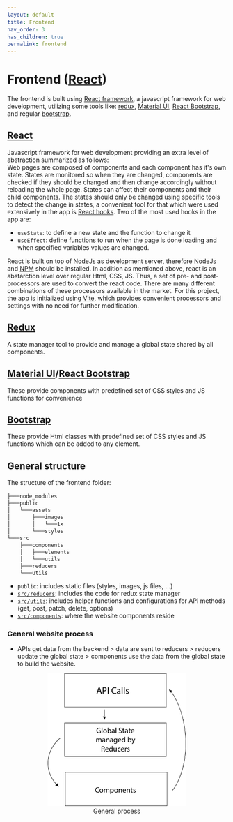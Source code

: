 ```yaml
---
layout: default
title: Frontend
nav_order: 3
has_children: true
permalink: frontend
---
```


# Frontend ([React][react])

The frontend is built using [React framework][react], a javascript framework for web development, utilizing some tools like: [redux][Redux], [Material UI][mui], [React Bootstrap][rbtstrap], and regular [bootstrap][btstrap].


## [React][react]

Javascript framework for web development providing an extra level of abstraction summarized as follows:  
Web pages are composed of components and each component has it's own state. States are monitored so when they are changed, components are checked if they should be changed and then change accordingly without reloading the whole page. States can affect their components and their child components. The states should only be changed using specific tools to detect the change in states, a convenient tool for that which were used extensively in the app is [React hooks][hooks]. Two of the most used hooks in the app are:
- `useState`: to define a new state and the function to change it
- `useEffect`: define functions to run when the page is done loading and when specified variables values are changed.  

React is built on top of [NodeJs][nodejs] as development server, therefore [NodeJs][nodejs] and [NPM][npmjs] should be installed. In addition as mentioned above, react is an abstarction level over regular Html, CSS, JS. Thus, a set of pre- and post- processors are used to convert the react code. There are many different combinations of these processors available in the market. For this project, the app is initialized using [Vite][vite], which provides convenient processors and settings with no need for further modification.

 
## [Redux][redux]  

A state manager tool to provide and manage a global state shared by all components.  


## [Material UI][mui]/[React Bootstrap][rbtstrap]  

These provide components with predefined set of CSS styles and JS functions for convenience


## [Bootstrap][btstrap]  

These provide Html classes with predefined set of CSS styles and JS functions which can be added to any element.  

## General structure

The structure of the frontend folder:
```
├───node_modules
├───public
│   └───assets
│       ├───images
│       │   └───1x
│       └───styles
└───src
    ├───components
    │   ├───elements
    │   └───utils
    ├───reducers
    └───utils
```  
- `public`: includes static files (styles, images, js files, ...)
- [`src/reducers`][reducer]: includes the code for redux state manager
- [`src/utils`][utils]: includes helper functions and configurations for API methods (get, post, patch, delete, options)
- [`src/components`][components]: where the website components reside

### General website process

- APIs get data from the backend > data are sent to reducers > reducers update the global state > components use the data from the global state to build the website.  
    
<figure width="100%" style="text-align: center;">
<img src="/docs/images/docs_frontend.png" width="75%" 
     alt="General process">
<figcaption>General process</figcaption>
</figure>





[react]:https://react.dev/
[redux]:https://redux.js.org/
[mui]:https://mui.com/
[rbtstrap]:https://react-bootstrap.netlify.app/
[btstrap]:https://getbootstrap.com/
[nodejs]:https://nodejs.org/
[npmjs]:https://www.npmjs.com/
[vite]:https://vitejs.dev/
[hooks]:https://react.dev/reference/react/hooks
[reducer]:/docs/frontend/reducers
[utils]:/docs/frontend/utils
[components]:/docs/frontend/components
[reduxtk]:https://redux-toolkit.js.org/